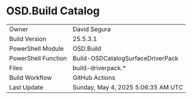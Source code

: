 ﻿# OSD.Build Catalog

| | |
|-|-|
| Owner | David Segura |
| Build Version | 25.5.3.1 |
| PowerShell Module | OSD.Build |
| PowerShell Function | Build-OSDCatalogSurfaceDriverPack |
| Files | build-driverpack.* |
| Build Workflow | GitHub Actions |
| Last Update | Sunday, May 4, 2025 5:06:35 AM UTC |
